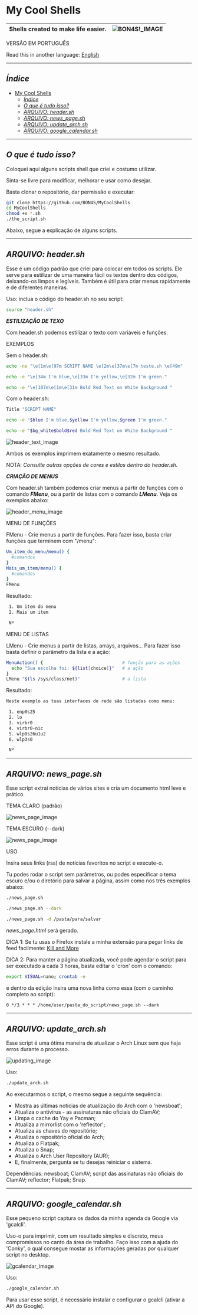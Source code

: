 # My Cool Shells

| Shells created to make life easier. | ![BON4S!_IMAGE](screenshots/screenshot-BON4S.gif) |
|-|-|

VERSÃO EM PORTUGUÊS

Read this in another language: [English](readme.en.md)

--------

## *Índice*

- [My Cool Shells](#my-cool-shells)
  - [*Índice*](#user-content-índice)
  - [*O que é tudo isso?*](#user-content-o-que-é-tudo-isso)
  - [*ARQUIVO: header.sh*](#arquivo-headersh)
  - [*ARQUIVO: news_page.sh*](#arquivo-news_pagesh)
  - [*ARQUIVO: update_arch.sh*](#arquivo-update_archsh)
  - [*ARQUIVO: google_calendar.sh*](#arquivo-google_calendarsh)

--------

## *O que é tudo isso?*

Coloquei aqui alguns scripts shell que criei e costumo utilizar.

Sinta-se livre para modificar, melhorar e usar como desejar.

Basta clonar o repositório, dar permissão e executar:

```bash
git clone https://github.com/BON4S/MyCoolShells
cd MyCoolShells
chmod +x *.sh
./the_script.sh
```

Abaixo, segue a explicação de alguns scripts.

--------

## *ARQUIVO: header.sh*

Esse é um código padrão que criei para colocar em todos os scripts. Ele serve para estilizar de uma maneira fácil os textos dentro dos códigos, deixando-os limpos e legíveis. Também é útil para criar menus rapidamente e de diferentes maneiras.

Uso: inclua o código do header.sh no seu script:

```bash
source "header.sh"
```

***ESTILIZAÇÃO DE TEXO***

Com header.sh podemos estilizar o texto com variáveis e funções.

EXEMPLOS

Sem o header.sh:

```bash
echo -ne "\e[1m\e[97m SCRIPT NAME \e[2m\e[37m\e[7m teste.sh \e[49m"

echo -e "\e[34m I'm blue,\e[33m I'm yellow,\e[32m I'm green."

echo -e "\e[107m\e[1m\e[31m Bold Red Text on White Background "
```

Com o header.sh:

```bash
Title "SCRIPT NAME"

echo -e "$blue I'm blue,$yellow I'm yellow,$green I'm green."

echo -e "$bg_white$bold$red Bold Red Text on White Background "
```

![header_text_image](screenshots/screenshot-text.png)

Ambos os exemplos imprimem exatamente o mesmo resultado.

NOTA: *Consulte outras opções de cores e estilos dentro do header.sh.*

***CRIAÇÃO DE MENUS***

Com header.sh também podemos criar menus a partir de funções com o comando ***FMenu***, ou a partir de listas com o comando ***LMenu***. Veja os exemplos abaixo:

![header_menu_image](screenshots/screenshot-menu.gif)

MENU DE FUNÇÕES

FMenu - Crie menus a partir de funções. Para fazer isso, basta criar funções que terminem com "/menu":

```bash
Um_item_do_menu/menu() {
  #comandos
}
Mais_um_item/menu() {
  #comandos
}
FMenu
```

Resultado:

```txt
 1. Um item do menu
 2. Mais um item

 Nº
```

MENU DE LISTAS

LMenu - Crie menus a partir de listas, arrays, arquivos... Para fazer isso basta definir o parâmetro da lista e a ação:

```bash
MenuAction() {                              # função para as ações
  echo "Sua escolha foi: ${list[choice]}"   # a ação
}
LMenu "$(ls /sys/class/net)"                # a lista
```

Resultado:

```txt
Neste exemplo as tuas interfaces de rede são listadas como menu:

 1. enp0s25
 2. lo
 3. virbr0
 4. virbr0-nic
 5. wlp0s26u1u2
 6. wlp3s0

 Nº
```

--------

## *ARQUIVO: news_page.sh*

Esse script extrai notícias de vários sites e cria um documento html leve e prático.

TEMA CLARO (padrão)

![news_page_image](screenshots/screenshot-news-light.png)

TEMA ESCURO (--dark)

![news_page_image](screenshots/screenshot-news-dark.png)

USO

Insira seus links (rss) de notícias favoritos no script e execute-o.

Tu podes rodar o script sem parâmetros, ou podes especificar o tema escuro e/ou o diretório para salvar a página, assim como nos três exemplos abaixo:

```bash
./news_page.sh

./news_page.sh --dark

./news_page.sh -d /pasta/para/salvar
```

*news_page.html* será gerado.

DICA 1: Se tu usas o Firefox instale a minha extensão para pegar links de feed facilmente: [Kill and More](https://github.com/BON4S/KillAndMore)

DICA 2: Para manter a página atualizada, você pode agendar o script para ser executado a cada 3 horas, basta editar o 'cron' com o comando:

```bash
export VISUAL=nano; crontab -e
```

e dentro da edição insira uma nova linha como essa (com o caminho completo ao script):

```txt
0 */3 * * * /home/user/pasta_do_script/news_page.sh --dark
```

--------

## *ARQUIVO: update_arch.sh*

Esse script é uma ótima maneira de atualizar o Arch Linux sem que haja erros durante o processo.

![updating_image](screenshots/screenshot-updating.gif)

Uso:

```bash
./update_arch.sh
```

Ao executarmos o script, o mesmo segue a seguinte sequência:

- Mostra as últimas notícias de atualização do Arch com o 'newsboat';
- Atualiza o antivírus - as assinaturas não oficiais do ClamAV;
- Limpa o cache do Yay e Pacman;
- Atualiza a mirrorlist com o 'reflector';
- Atualiza as chaves do repositório;
- Atualiza o repositório oficial do Arch;
- Atualiza o Flatpak;
- Atualiza o Snap;
- Atualiza o Arch User Repository (AUR);
- E, finalmente, pergunta se tu desejas reiniciar o sistema.

Dependências: newsboat; ClamAV; script das assinaturas não oficiais do ClamAV; reflector; Flatpak; Snap.

--------

## *ARQUIVO: google_calendar.sh*

Esse pequeno script captura os dados da minha agenda da Google via 'gcalcli'.

Uso-o para imprimir, com um resultado simples e discreto, meus compromissos no canto da área de trabalho. Faço isso com a ajuda do 'Conky', o qual consegue mostar as informações geradas por qualquer script no desktop.

![gcalendar_image](screenshots/screenshot-calendar.png)

Uso:

```bash
./google_calendar.sh
```

Para usar esse script, é necessário instalar e configurar o gcalcli (ativar a API do Google).
